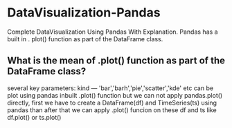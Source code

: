 # DataVisualization-Pandas
Complete DataVisualization Using Pandas With Explanation.
Pandas has a built in . plot() function as part of the DataFrame class.
## What is the mean of .plot() function as part of the DataFrame class?
several key parameters: kind — 'bar','barh','pie','scatter','kde' etc can be plot using pandas inbuilt .plot() function but we can not apply pandas.plot() directly, first we have to create a DataFrame(df) and TimeSeries(ts) using pandas than after that we can apply .plot() funcion on these df and ts like df.plot() or ts.plot()

